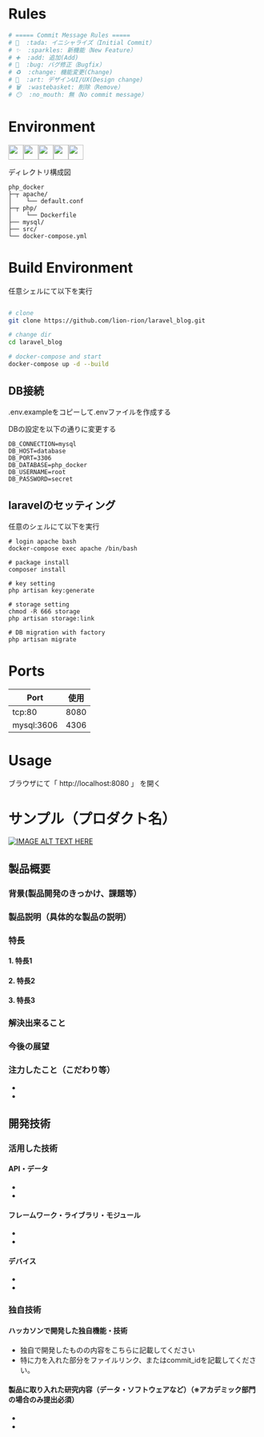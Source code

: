 # Rules

```bash
# ===== Commit Message Rules =====
# 🎉  :tada: イニシャライズ（Initial Commit）
# ✨  :sparkles: 新機能（New Feature）
# ➕  :add: 追加(Add)
# 🐛  :bug: バグ修正（Bugfix）
# ♻️  :change: 機能変更(Change)
# 🎨  :art: デザインUI/UX(Design change)
# 🗑️  :wastebasket: 削除（Remove）
# 😶  :no_mouth: 無（No commit message）
```
# Environment 

<div style="display: flex;">
<img height="30" src="https://img.shields.io/badge/-PHP%208.0.23-black.svg?logo=php&style=plastic">
<img height="30" src="https://img.shields.io/badge/-Laravel%208.33.1-black.svg?logo=laravel&style=plastic">
<img height="30" src="https://img.shields.io/badge/-Docker%2020.10.17-black.svg?logo=docker&style=plastic">
<img height="30" src="https://img.shields.io/badge/-Mysql%20%208.0.30-black.svg?logo=mysql&style=plastic">
<img height="30" src="https://img.shields.io/badge/-Apache%202.4.54-black.svg?logo=apache&style=plastic">
</div>


ディレクトリ構成図

```
php_docker        
├─┬ apache/
│    └── default.conf
├─┬ php/
│    └── Dockerfile
├── mysql/
├── src/
└── docker-compose.yml
```

# Build Environment

任意シェルにて以下を実行
 
```bash

# clone
git clone https://github.com/lion-rion/laravel_blog.git

# change dir
cd laravel_blog

# docker-compose and start
docker-compose up -d --build
```

## DB接続

.env.exampleをコピーして.envファイルを作成する

DBの設定を以下の通りに変更する
```
DB_CONNECTION=mysql
DB_HOST=database
DB_PORT=3306
DB_DATABASE=php_docker
DB_USERNAME=root
DB_PASSWORD=secret
```
## laravelのセッティング

任意のシェルにて以下を実行

```
# login apache bash
docker-compose exec apache /bin/bash

# package install
composer install

# key setting
php artisan key:generate

# storage setting
chmod -R 666 storage
php artisan storage:link

# DB migration with factory
php artisan migrate
```

# Ports

|  Port  |  使用  |
| ---- | ---- |
|  tcp:80  |  8080  |
|  mysql:3606  |  4306  |

# Usage

ブラウザにて「 http://localhost:8080 」 を開く


# サンプル（プロダクト名）



[![IMAGE ALT TEXT HERE](https://jphacks.com/wp-content/uploads/2022/08/JPHACKS2022_ogp.jpg)](https://www.youtube.com/watch?v=LUPQFB4QyVo)

## 製品概要
### 背景(製品開発のきっかけ、課題等）
### 製品説明（具体的な製品の説明）
### 特長
#### 1. 特長1
#### 2. 特長2
#### 3. 特長3

### 解決出来ること
### 今後の展望
### 注力したこと（こだわり等）
* 
* 

## 開発技術
### 活用した技術
#### API・データ
* 
* 

#### フレームワーク・ライブラリ・モジュール
* 
* 

#### デバイス
* 
* 

### 独自技術
#### ハッカソンで開発した独自機能・技術
* 独自で開発したものの内容をこちらに記載してください
* 特に力を入れた部分をファイルリンク、またはcommit_idを記載してください。

#### 製品に取り入れた研究内容（データ・ソフトウェアなど）（※アカデミック部門の場合のみ提出必須）
* 
* 
